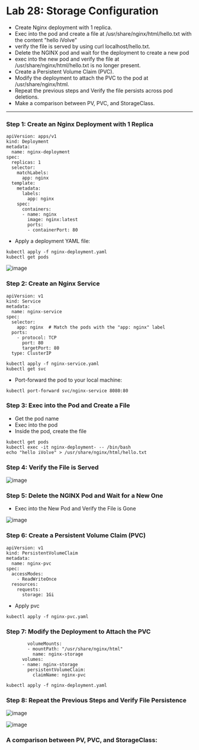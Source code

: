 # Lab 28: Storage Configuration
* Create Nginx deployment with 1 replica.
* Exec into the pod and create a file at /usr/share/nginx/html/hello.txt with the content "hello iVolve"
* verify the file is served by using curl localhost/hello.txt.
* Delete the NGINX pod and wait for the deployment to create a new pod
* exec into the new pod and verify the file at /usr/share/nginx/html/hello.txt is no longer present.
* Create a Persistent Volume Claim (PVC).
* Modify the deployment to attach the PVC to the pod at /usr/share/nginx/html.
* Repeat the previous steps and Verify the file persists across pod deletions.
* Make a comparison between PV, PVC, and StorageClass.

---

### Step 1: Create an Nginx Deployment with 1 Replica

```
apiVersion: apps/v1
kind: Deployment
metadata:
  name: nginx-deployment
spec:
  replicas: 1
  selector:
    matchLabels:
      app: nginx
  template:
    metadata:
      labels:
        app: nginx
    spec:
      containers:
      - name: nginx
        image: nginx:latest
        ports:
        - containerPort: 80
```

- Apply a deployment YAML file:

```
kubectl apply -f nginx-deployment.yaml 
kubectl get pods
```
![image](https://github.com/user-attachments/assets/044aeb42-b1dc-4a45-898d-a9cc5b050318)

### Step 2: Create an Nginx Service

```
apiVersion: v1
kind: Service
metadata:
  name: nginx-service
spec:
  selector:
    app: nginx  # Match the pods with the "app: nginx" label
  ports:
    - protocol: TCP
      port: 80        
      targetPort: 80  
  type: ClusterIP 
```

```
kubectl apply -f nginx-service.yaml 
kubectl get svc
```

- Port-forward the pod to your local machine:
  
```
kubectl port-forward svc/nginx-service 8080:80
```

### Step 3: Exec into the Pod and Create a File

* Get the pod name
* Exec into the pod
* Inside the pod, create the file

```
kubectl get pods
kubectl exec -it nginx-deployment- -- /bin/bash
echo "hello iVolve" > /usr/share/nginx/html/hello.txt
```

### Step 4:  Verify the File is Served

![image](https://github.com/user-attachments/assets/d2cf858d-f2fc-4042-aee6-031f39337099)

### Step 5: Delete the NGINX Pod and Wait for a New One

- Exec into the New Pod and Verify the File is Gone

![image](https://github.com/user-attachments/assets/559ae7a6-c18f-421c-a8b8-4d20f69133d5)

### Step 6: Create a Persistent Volume Claim (PVC)

```
apiVersion: v1
kind: PersistentVolumeClaim
metadata:
  name: nginx-pvc
spec:
  accessModes:
    - ReadWriteOnce
  resources:
    requests:
      storage: 1Gi
```
- Apply pvc

```
kubectl apply -f nginx-pvc.yaml
```

### Step 7: Modify the Deployment to Attach the PVC

```
        volumeMounts:
        - mountPath: "/usr/share/nginx/html"
          name: nginx-storage
      volumes:
      - name: nginx-storage
        persistentVolumeClaim:
          claimName: nginx-pvc
```

```
kubectl apply -f nginx-deployment.yaml
```
### Step 8: Repeat the Previous Steps and Verify File Persistence

![image](https://github.com/user-attachments/assets/fe9517b1-46ea-4adc-99d5-92d315077767)


![image](https://github.com/user-attachments/assets/30250103-7c6f-4bcf-959c-75ccaabfa95d)

### A comparison between PV, PVC, and StorageClass:




